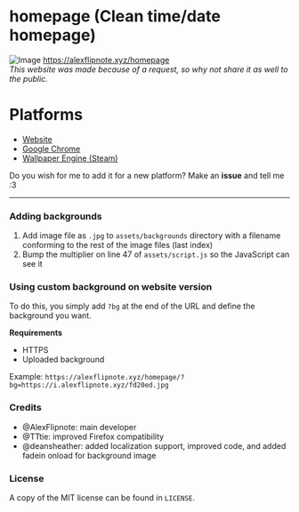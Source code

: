 # homepage (Clean time/date homepage)
![Image](https://i.alexflipnote.xyz/c6cec3.png)
https://alexflipnote.xyz/homepage<br>
*This website was made because of a request, so why not share it as well to the public.*

# Platforms
- [Website](https://alexflipnote.xyz/homepage)
- [Google Chrome](https://chrome.google.com/webstore/detail/alexflipnotehomepage/apilabeffmpplallenlcommnigaafgfb)
- [Wallpaper Engine (Steam)](http://steamcommunity.com/sharedfiles/filedetails/?id=1201866408)

Do you wish for me to add it for a new platform? Make an **issue** and tell me :3

---

### Adding backgrounds
1. Add image file as `.jpg` to `assets/backgrounds` directory with a filename
   conforming to the rest of the image files (last index)
2. Bump the multiplier on line 47 of `assets/script.js` so the JavaScript can
   see it

### Using custom background on website version
To do this, you simply add `?bg` at the end of the URL and define the background you want.

**Requirements**
- HTTPS
- Uploaded background

Example:
`https://alexflipnote.xyz/homepage/?bg=https://i.alexflipnote.xyz/fd20ed.jpg`

### Credits
- @AlexFlipnote: main developer
- @TTtie: improved Firefox compatibility
- @deansheather: added localization support, improved code, and added fadein
  onload for background image

### License
A copy of the MIT license can be found in `LICENSE`.
